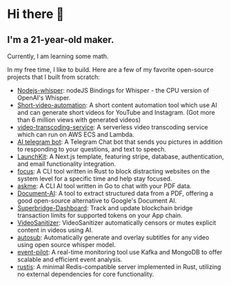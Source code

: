 # Hi there 👋

## I'm a 21-year-old maker.

Currently, I am learning some math.

In my free time, I like to build. Here are a few of my favorite open-source projects that I built from scratch:

- [Nodejs-whisper](https://github.com/ChetanXpro/nodejs-whisper): nodeJS Bindings for Whisper - the CPU version of OpenAI's Whisper.
- [Short-video-automation](https://github.com/ChetanXpro/short-video-automation): A short content automation tool which use AI and can generate short videos for YouTube and Instagram. (Got more than 6 million views with generated videos)
- [video-transcoding-service](https://github.com/ChetanXpro/video-transcoding-service): A serverless video transcoding service which can run on AWS ECS and Lambda.
- [AI telegram bot](https://github.com/ChetanXpro/chatgpt-telegram-bot): A Telegram Chat bot that sends you pictures in addition to responding to your questions, and text to speech.
- [LaunchKit](https://github.com/ChetanXpro/LaunchKit): A Next.js template, featuring stripe, database, authentication, and email functionality integration.
- [focus](https://github.com/ChetanXpro/focus): A CLI tool written in Rust to block distracting websites on the system level for a specific time and help stay focused.
- [askme](https://github.com/ChetanXpro/askme): A CLI AI tool written in Go to chat with your PDF data.
- [Document-AI](https://github.com/ChetanXpro/Document-AI): A tool to extract structured data from a PDF, offering a good open-source alternative to Google's Document AI.
- [Superbridge-Dashboard](https://github.com/ChetanXpro/superbridge-dashboard): Track and update blockchain bridge transaction limits for supported tokens on your App chain.
- [VideoSanitizer](https://github.com/ChetanXpro/VideoSanitizer): VideoSanitizer automatically censors or mutes explicit content in videos using AI.
- [autosub](https://github.com/ChetanXpro/autosub): Automatically generate and overlay subtitles for any video using open source whisper model.
- [event-pilot](https://github.com/ChetanXpro/event-pilot): A real-time monitoring tool use Kafka and MongoDB to offer scalable and efficient event analysis.
- [rustis](https://github.com/ChetanXpro/rustis): A minimal Redis-compatible server implemented in Rust, utilizing no external dependencies for core functionality.
